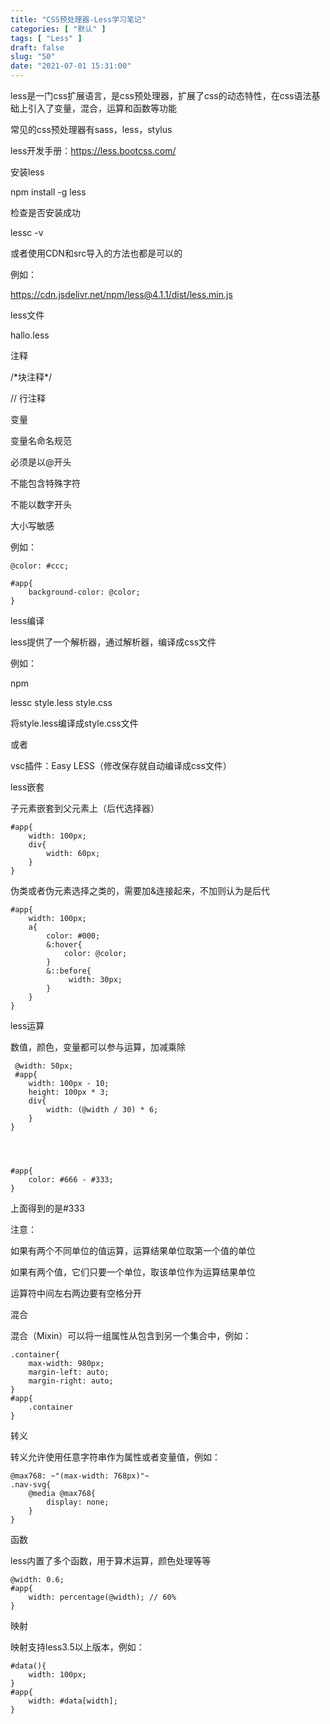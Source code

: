 ```yaml
---
title: "CSS预处理器-Less学习笔记"
categories: [ "默认" ]
tags: [ "Less" ]
draft: false
slug: "50"
date: "2021-07-01 15:31:00"
---
```


less是一门css扩展语言，是css预处理器，扩展了css的动态特性，在css语法基础上引入了变量，混合，运算和函数等功能

常见的css预处理器有sass，less，stylus

less开发手册：https://less.bootcss.com/



安装less

npm install -g less


检查是否安装成功

lessc -v

或者使用CDN和src导入的方法也都是可以的

例如：

https://cdn.jsdelivr.net/npm/less@4.1.1/dist/less.min.js


less文件

hallo.less



注释

/\*块注释\*/

// 行注释

变量



变量名命名规范

必须是以@开头

不能包含特殊字符

不能以数字开头

大小写敏感

例如：

    @color: #ccc;

    #app{
        background-color: @color;
    }




less编译

less提供了一个解析器，通过解析器，编译成css文件

例如：

npm

lessc style.less style.css

将style.less编译成style.css文件

或者

vsc插件：Easy LESS（修改保存就自动编译成css文件）


less嵌套


子元素嵌套到父元素上（后代选择器）

    #app{
        width: 100px;
        div{
            width: 60px;
        }
    }


伪类或者伪元素选择之类的，需要加&连接起来，不加则认为是后代

    #app{
        width: 100px;
        a{
            color: #000;
            &:hover{
                color: @color;
            }
            &::before{
                 width: 30px;
            }
        }   
    }


less运算

数值，颜色，变量都可以参与运算，加减乘除


     @width: 50px;
     #app{
        width: 100px - 10;
        height: 100px * 3;
        div{
            width: (@width / 30) * 6;
        }
    }




    #app{
        color: #666 - #333;
    }

上面得到的是#333

注意：

如果有两个不同单位的值运算，运算结果单位取第一个值的单位

如果有两个值，它们只要一个单位，取该单位作为运算结果单位

运算符中间左右两边要有空格分开


混合

混合（Mixin）可以将一组属性从包含到另一个集合中，例如：

    .container{
        max-width: 980px;
        margin-left: auto;
        margin-right: auto;
    }
    #app{
        .container
    }


转义

转义允许使用任意字符串作为属性或者变量值，例如：



    @max768: ~"(max-width: 768px)"~
    .nav-svg{
        @media @max768{
            display: none;
        }
    }



函数

less内置了多个函数，用于算术运算，颜色处理等等


    @width: 0.6;
    #app{
        width: percentage(@width); // 60%
    }



映射

映射支持less3.5以上版本，例如：

    #data(){
        width: 100px;
    }
    #app{
        width: #data[width];
    }







